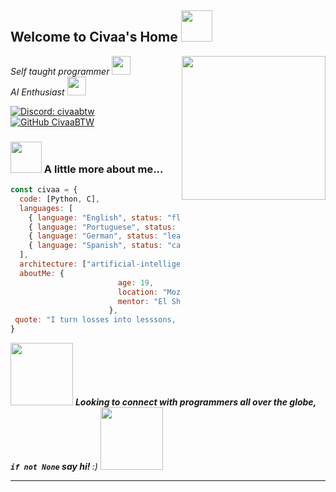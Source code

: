 <h2> Welcome to Civaa's Home <img src="https://media2.giphy.com/media/v1.Y2lkPTc5MGI3NjExNjgyZnF2d3AyOW05ZDlsZGs5azRsYWFzMDFzb3dyaHZqZDU5M3FzYSZlcD12MV9pbnRlcm5hbF9naWZfYnlfaWQmY3Q9cw/cvdKMNFcablvnnGCvl/giphy.gif" width="50"></h2>
<img align='right' src="https://media3.giphy.com/media/v1.Y2lkPTc5MGI3NjExazc2cXdmOHppaDNpbXI1aTlwazg3YW55ZGk0MGkxb2x0ajZoa2RubiZlcD12MV9pbnRlcm5hbF9naWZfYnlfaWQmY3Q9cw/Ll22OhMLAlVDb8UQWe/giphy.gif" width="230">
<p><em>Self taught programmer <img src="https://media.giphy.com/media/fYSnHlufseco8Fh93Z/giphy.gif" width="30"></br>AI Enthusiast <img src="https://media.giphy.com/media/WUlplcMpOCEmTGBtBW/giphy.gif" width="30"> 
</em></p>

[![Discord: civaabtw](https://img.shields.io/badge/CivaaBTW-purple
)](https://discord.com/users/civaabtw)
[![GitHub CivaaBTW](https://img.shields.io/github/followers/thaiane?label=follow&style=social)](https://github.com/CivaaBTW)


### <img src="https://media.giphy.com/media/VgCDAzcKvsR6OM0uWg/giphy.gif" width="50"> A little more about me...  

```javascript
const civaa = {
  code: [Python, C],
  languages: [
    { language: "English", status: "fluent", flag: "🇬🇧" },
    { language: "Portuguese", status: "fluent", flag: "🇵🇹" },
    { language: "German", status: "learning", flag: "🇩🇪" },
    { language: "Spanish", status: "can-read", flag: "🇪🇸" }
  ],
  architecture: ["artificial-intelligence", "goal-driven", "exited-to-learn"],
  aboutMe: {
                        age: 19,
                        location: "Mozambique",
                        mentor: "El Shaddai"
                      },
 quote: "I turn losses into lesssons, lessons into leadership and leadership into legacy"
}
```

<img src="https://media2.giphy.com/media/v1.Y2lkPTc5MGI3NjExNmVybzlkOWRseW1uYzFmOWdwdmlkZ292dXl0bnVwYTdjNmMxdnpoYiZlcD12MV9pbnRlcm5hbF9naWZfYnlfaWQmY3Q9cw/EI1bFC5abCIjTU8AxN/giphy.gif" width="100"> <em><b> Looking to connect with programmers all over the globe, `if not None` say hi! </b> :)</em> <img src="https://media2.giphy.com/media/v1.Y2lkPTc5MGI3NjExNmVybzlkOWRseW1uYzFmOWdwdmlkZ292dXl0bnVwYTdjNmMxdnpoYiZlcD12MV9pbnRlcm5hbF9naWZfYnlfaWQmY3Q9cw/EI1bFC5abCIjTU8AxN/giphy.gif" width="100">

---
